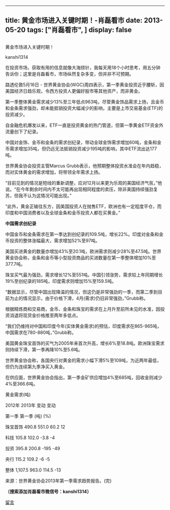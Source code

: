 
---
title:  黄金市场进入关键时期！-肖磊看市
date: 2013-05-20
tags: ["肖磊看市", ]
display: false
---


## 



黄金市场进入关键时期！




kanshi1314




在投资市场，获取有用的信息就像大海捞针，我每天用18个小时思考，用五分钟告诉你；这里是肖磊看市，市场纵然复杂多变，但并非不可预期。


 

路透伦敦5月16日 - 世界黄金协会(WGC)周四表示，第一季黄金投资近乎腰斩，因美国经济日趋乐观，令西方投资人更偏好股市等其他资产，而非黄金。

第一季整体黄金需求减少13%至三年低点963吨，尽管黄金饰品需求上扬，且金币和金条需求强劲，却未能抵销投资大幅减少的影响，主要是上市交易基金(ETF)的投资减少。

自金融危机爆发以来，ETF一直是投资黄金的热门管道，但第一季黄金ETF资金外流量创下了纪录。

中国对金饰、金币和金条的需求创纪录，带动全球金饰需求增加60吨，金条和金币需求增加35吨，但仍远无法抵销投资减少195吨的影响，其中ETF流出达177吨。

世界黄金协会投资主管Marcus Grubb表示，他预期整体投资水准会在年内趋稳，而对实体黄金的需求增加，将带领全年需求上扬。

“目前见到的情况是短线的重新调整，应对12月以来更为乐观的美国经济气氛，”他说。“在今年剩余时间内不太可能再出现相同程度的卖压，除非美国持续强劲复苏，但我不认为这情况可能出现。”

“此外，黄金正输往东方，因美国投资人在抛售ETF，欧洲也有一定程度平仓，而印度和中国消费者以及全球金条和金币投资人都在买黄金。”

**中国需求创纪录**

中国金币和金条需求在第一季达到创纪录的109.5吨，增长22%。印度对金条和金币投资的整体涨幅最大，需求增加52%至97吨。

美国买进黄金的数量亦增加43%至20.1吨，欧洲需求则减少28%至47.5吨。世界黄金协会称，金条和金币等小型投资商品的买进数量在第一季整体增加10%至377.7吨。

珠宝买气最为强劲，需求增长12%至551吨。中国引领涨势，需求较上年同期增长19%至创纪录的185吨，印度需求则增加15%至159.5吨。

“数据显示，尽管中国出现降温的情况，但这仍是非常强劲的一季，而第二季到目前为止的情况显示，由于价格下滑，4月(需求)仍旧非常强劲，”Grubb称。

根据精炼商和交易商，金币、金条和珠宝的需求在上月升至前所未见的水准，因投资消退将现货金价格推至两年多低点。

“我们仍维持对中国和印度今年(实体黄金需求)的预估，印度需求在865-965吨，中国需求在780-880吨，”Grubb称。

美国黄金珠宝首饰的买气为2005年来首次升高，增长6%至18.8吨。欧洲珠宝需求则持续下滑，第一季再降10%至5.6吨。

世界黄金协会称，各国央行对黄金的需求小幅下滑5%至109吨，为近两年最低，但仍为连续第九季净买入黄金。

在供应面，世界黄金协会指出，第一季金矿供应增加4%至685吨，回收金则减少4%至366.6吨。

黄金需求(吨)

2012年 2013年 变动 变动

第一季 第一季 (吨) (%) &nbsp;

珠宝首饰 490.8 551.0 60.2 12

科技 105.8 102.0 -3.8 -4

投资 395.8 200.8 -195 -49

央行 115.2 109.2 -6 -5

整体 1,107.5 963.0 114.5 -13

来源：世界黄金协会2013年第一季需求趋势报告。(完)

 

**（搜索添加肖磊看市微信号：kanshi1314）**









[留言](javascript:;)


